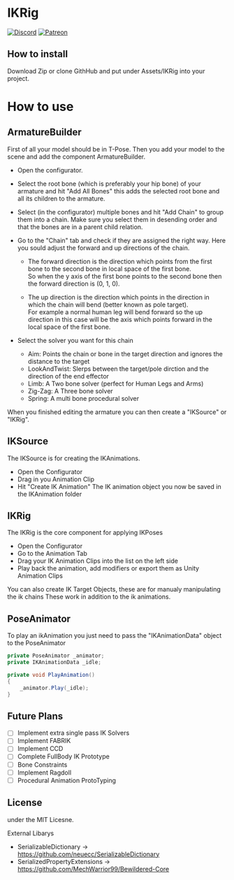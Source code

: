 IKRig
===
[![Discord](https://discordapp.com/api/guilds/846757180828286976/widget.png?style=shield)](https://discord.gg/B9uceFXMpd)
[![Patreon](https://img.shields.io/badge/Patreon-donate-red?style=flat-square&logo=youtube)](https://www.patreon.com/rehcub)

How to install
---

Download Zip or clone GithHub and put  under Assets/IKRig into your project. 

How to use
===

ArmatureBuilder
---

First of all your model should be in T-Pose.
Then you add your model to the scene and add the component ArmatureBuilder.
* Open the configurator.
* Select the root bone (which is preferably your hip bone) of your armature and hit "Add All Bones" this adds the selected root bone and all its children to the armature.
* Select (in the configurator) multiple bones and hit "Add Chain" to group them into a chain.
Make sure you select them in desending order and that the bones are in a parent child relation.
* Go to the "Chain" tab and check if they are assigned the right way.
Here you sould adjust the forward and up directions of the chain.

  * The forward direction is the direction which points from the first bone to the second bone in local space of the first bone.<br>
  So when the y axis of the first bone points to the second bone then the forward direction is (0, 1, 0).

  * The up direction is the direction which points in the direction in which the chain will bend (better known as pole target). <br>
  For example a normal human leg will bend forward so the up direction in this case will be the axis which points forward in the local space of the first bone.

* Select the solver you want for this chain
  * Aim: Points the chain or bone in the target direction and ignores the distance to the target
  * LookAndTwist: Slerps between the target/pole dirction and the direction of the end effector
  * Limb: A Two bone solver (perfect for Human Legs and Arms)
  * Zig-Zag: A Three bone solver
  * Spring: A multi bone procedural solver
  

When you finished editing the armature you can then create a "IKSource" or "IKRig".

IKSource
---

The IKSource is for creating the IKAnimations.
* Open the Configurator 
* Drag in you Animation Clip
* Hit "Create IK Animation"
The IK animation object you now be saved in the IKAnimation folder

IKRig
---

The IKRig is the core component for applying IKPoses

* Open the Configurator
* Go to the Animation Tab
* Drag your IK Animation Clips into the list on the left side
* Play back the animation, add modifiers or export them as Unity Animation Clips

You can also create IK Target Objects, these are for manualy manipulating the ik chains
These work in addition to the ik animations.

PoseAnimator
---

To play an ikAnimation you just need to pass the "IKAnimationData" object to the PoseAnimator

```csharp
private PoseAnimator _animator;
private IKAnimationData _idle;

private void PlayAnimation()
{
    _animator.Play(_idle);
}
```

Future Plans
---

- [ ] Implement extra single pass IK Solvers
- [ ] Implement FABRIK
- [ ] Implement CCD
- [ ] Complete FullBody IK Prototype
- [ ] Bone Constraints
- [ ] Implement Ragdoll
- [ ] Procedural Animation ProtoTyping

License
---
under the MIT Licesne.

External Libarys
* SerializableDictionary -> https://github.com/neuecc/SerializableDictionary
* SerializedPropertyExtensions -> https://github.com/MechWarrior99/Bewildered-Core
